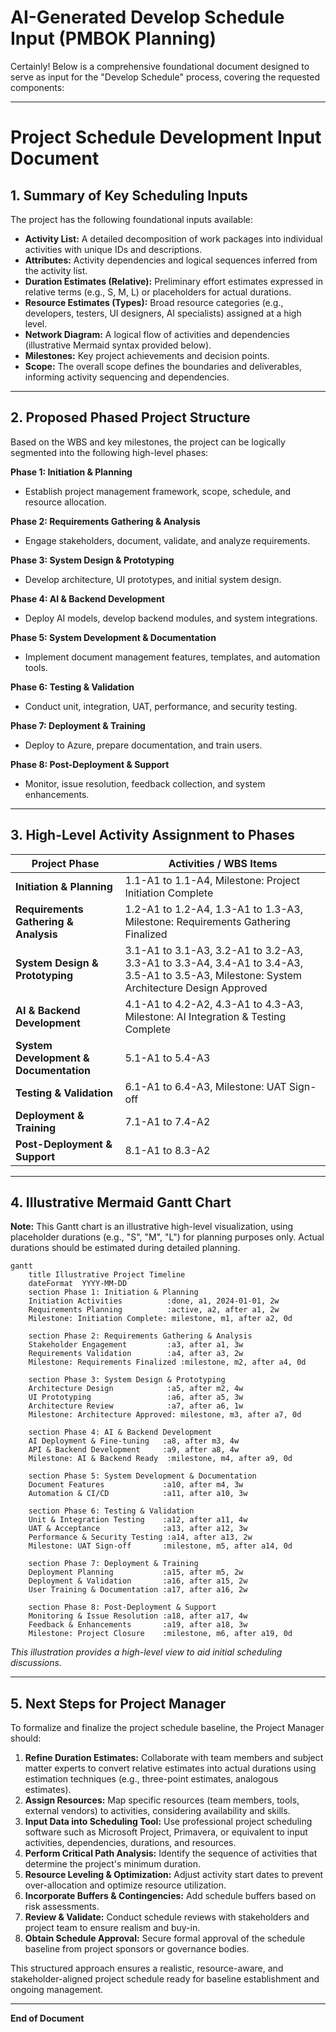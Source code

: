 # AI-Generated Develop Schedule Input (PMBOK Planning)

Certainly! Below is a comprehensive foundational document designed to serve as input for the "Develop Schedule" process, covering the requested components:

---

# Project Schedule Development Input Document

## 1. Summary of Key Scheduling Inputs

The project has the following foundational inputs available:
- **Activity List:** A detailed decomposition of work packages into individual activities with unique IDs and descriptions.
- **Attributes:** Activity dependencies and logical sequences inferred from the activity list.
- **Duration Estimates (Relative):** Preliminary effort estimates expressed in relative terms (e.g., S, M, L) or placeholders for actual durations.
- **Resource Estimates (Types):** Broad resource categories (e.g., developers, testers, UI designers, AI specialists) assigned at a high level.
- **Network Diagram:** A logical flow of activities and dependencies (illustrative Mermaid syntax provided below).
- **Milestones:** Key project achievements and decision points.
- **Scope:** The overall scope defines the boundaries and deliverables, informing activity sequencing and dependencies.

---

## 2. Proposed Phased Project Structure

Based on the WBS and key milestones, the project can be logically segmented into the following high-level phases:

**Phase 1: Initiation & Planning**
- Establish project management framework, scope, schedule, and resource allocation.

**Phase 2: Requirements Gathering & Analysis**
- Engage stakeholders, document, validate, and analyze requirements.

**Phase 3: System Design & Prototyping**
- Develop architecture, UI prototypes, and initial system design.

**Phase 4: AI & Backend Development**
- Deploy AI models, develop backend modules, and system integrations.

**Phase 5: System Development & Documentation**
- Implement document management features, templates, and automation tools.

**Phase 6: Testing & Validation**
- Conduct unit, integration, UAT, performance, and security testing.

**Phase 7: Deployment & Training**
- Deploy to Azure, prepare documentation, and train users.

**Phase 8: Post-Deployment & Support**
- Monitor, issue resolution, feedback collection, and system enhancements.

---

## 3. High-Level Activity Assignment to Phases

| **Project Phase** | **Activities / WBS Items** |
|-------------------|---------------------------|
| **Initiation & Planning** | 1.1-A1 to 1.1-A4, Milestone: Project Initiation Complete |
| **Requirements Gathering & Analysis** | 1.2-A1 to 1.2-A4, 1.3-A1 to 1.3-A3, Milestone: Requirements Gathering Finalized |
| **System Design & Prototyping** | 3.1-A1 to 3.1-A3, 3.2-A1 to 3.2-A3, 3.3-A1 to 3.3-A4, 3.4-A1 to 3.4-A3, 3.5-A1 to 3.5-A3, Milestone: System Architecture Design Approved |
| **AI & Backend Development** | 4.1-A1 to 4.2-A2, 4.3-A1 to 4.3-A3, Milestone: AI Integration & Testing Complete |
| **System Development & Documentation** | 5.1-A1 to 5.4-A3 |
| **Testing & Validation** | 6.1-A1 to 6.4-A3, Milestone: UAT Sign-off |
| **Deployment & Training** | 7.1-A1 to 7.4-A2 |
| **Post-Deployment & Support** | 8.1-A1 to 8.3-A2 |

---

## 4. Illustrative Mermaid Gantt Chart

**Note:** This Gantt chart is an illustrative high-level visualization, using placeholder durations (e.g., "S", "M", "L") for planning purposes only. Actual durations should be estimated during detailed planning.

```mermaid
gantt
    title Illustrative Project Timeline
    dateFormat  YYYY-MM-DD
    section Phase 1: Initiation & Planning
    Initiation Activities          :done, a1, 2024-01-01, 2w
    Requirements Planning          :active, a2, after a1, 2w
    Milestone: Initiation Complete: milestone, m1, after a2, 0d

    section Phase 2: Requirements Gathering & Analysis
    Stakeholder Engagement         :a3, after a1, 3w
    Requirements Validation        :a4, after a3, 2w
    Milestone: Requirements Finalized :milestone, m2, after a4, 0d

    section Phase 3: System Design & Prototyping
    Architecture Design            :a5, after m2, 4w
    UI Prototyping                 :a6, after a5, 3w
    Architecture Review            :a7, after a6, 1w
    Milestone: Architecture Approved: milestone, m3, after a7, 0d

    section Phase 4: AI & Backend Development
    AI Deployment & Fine-tuning   :a8, after m3, 4w
    API & Backend Development     :a9, after a8, 4w
    Milestone: AI & Backend Ready  :milestone, m4, after a9, 0d

    section Phase 5: System Development & Documentation
    Document Features             :a10, after m4, 3w
    Automation & CI/CD            :a11, after a10, 3w

    section Phase 6: Testing & Validation
    Unit & Integration Testing    :a12, after a11, 4w
    UAT & Acceptance              :a13, after a12, 3w
    Performance & Security Testing :a14, after a13, 2w
    Milestone: UAT Sign-off       :milestone, m5, after a14, 0d

    section Phase 7: Deployment & Training
    Deployment Planning           :a15, after m5, 2w
    Deployment & Validation       :a16, after a15, 2w
    User Training & Documentation :a17, after a16, 2w

    section Phase 8: Post-Deployment & Support
    Monitoring & Issue Resolution :a18, after a17, 4w
    Feedback & Enhancements       :a19, after a18, 3w
    Milestone: Project Closure    :milestone, m6, after a19, 0d
```

*This illustration provides a high-level view to aid initial scheduling discussions.*

---

## 5. Next Steps for Project Manager

To formalize and finalize the project schedule baseline, the Project Manager should:

1. **Refine Duration Estimates:** Collaborate with team members and subject matter experts to convert relative estimates into actual durations using estimation techniques (e.g., three-point estimates, analogous estimates).
2. **Assign Resources:** Map specific resources (team members, tools, external vendors) to activities, considering availability and skills.
3. **Input Data into Scheduling Tool:** Use professional project scheduling software such as Microsoft Project, Primavera, or equivalent to input activities, dependencies, durations, and resources.
4. **Perform Critical Path Analysis:** Identify the sequence of activities that determine the project's minimum duration.
5. **Resource Leveling & Optimization:** Adjust activity start dates to prevent over-allocation and optimize resource utilization.
6. **Incorporate Buffers & Contingencies:** Add schedule buffers based on risk assessments.
7. **Review & Validate:** Conduct schedule reviews with stakeholders and project team to ensure realism and buy-in.
8. **Obtain Schedule Approval:** Secure formal approval of the schedule baseline from project sponsors or governance bodies.

This structured approach ensures a realistic, resource-aware, and stakeholder-aligned project schedule ready for baseline establishment and ongoing management.

---

**End of Document**